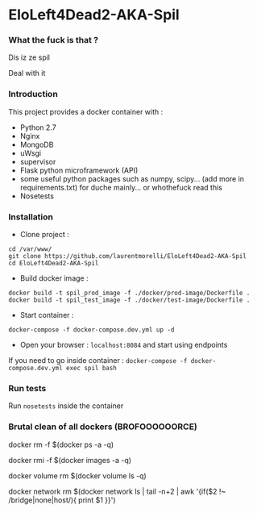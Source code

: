 # EloLeft4Dead2-AKA-Spil


### What the fuck is that ?

Dis iz ze spil

Deal with it

### Introduction
This project provides a docker container with :

- Python 2.7
- Nginx
- MongoDB
- uWsgi
- supervisor
- Flask python microframework (API)
- some useful python packages such as numpy, scipy... (add more in requirements.txt) for duche mainly... or whothefuck read this 
- Nosetests

### Installation

- Clone project :
```
cd /var/www/
git clone https://github.com/laurentmorelli/EloLeft4Dead2-AKA-Spil
cd EloLeft4Dead2-AKA-Spil
```
- Build docker image :
```
docker build -t spil_prod_image -f ./docker/prod-image/Dockerfile .
docker build -t spil_test_image -f ./docker/test-image/Dockerfile .
```
- Start container : 
```
docker-compose -f docker-compose.dev.yml up -d
```
- Open your browser : `localhost:8084` and start using endpoints

If you need to go inside container : `docker-compose -f docker-compose.dev.yml exec spil bash`

### Run tests

Run `nosetests` inside the container

### Brutal clean of all dockers (BROFOOOOOORCE)

docker rm -f $(docker ps -a -q)

docker rmi -f $(docker images -a -q)

docker volume rm $(docker volume ls -q)

docker network rm $(docker network ls | tail -n+2 | awk '{if($2 !~ /bridge|none|host/){ print $1 }}')
